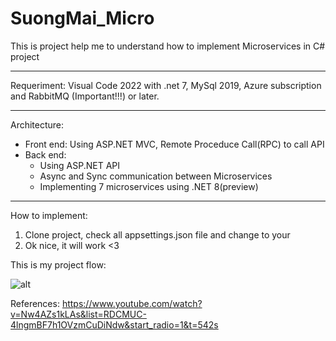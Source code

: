 # SuongMai_Micro

This is project help me to understand how to implement Microservices in C# project
********************
Requeriment: Visual Code 2022 with .net 7, MySql 2019, Azure subscription and RabbitMQ (Important!!!) or later.
********************
Architecture: 
- Front end: Using ASP.NET MVC, Remote Proceduce Call(RPC) to call API
- Back end:
  + Using ASP.NET API
  + Async and Sync communication between Microservices
  + Implementing 7 microservices using .NET 8(preview)
********************
How to implement:
  1. Clone project, check all appsettings.json file and change to your
  2. Ok nice, it will work <3

This is my project flow: 

![alt](https://scontent.fsgn5-11.fna.fbcdn.net/v/t1.15752-9/379630721_692106062405496_8409236234611633978_n.jpg?_nc_cat=110&ccb=1-7&_nc_sid=ae9488&_nc_ohc=fbdPi1CDzGIAX_rjXJv&_nc_ht=scontent.fsgn5-11.fna&oh=03_AdTl6ODZBmFLVyGIt-jughZ5fJm-ErBXGvL5FoJ2hQjlNw&oe=6535B0F2)


References: https://www.youtube.com/watch?v=Nw4AZs1kLAs&list=RDCMUC-4lngmBF7h1OVzmCuDiNdw&start_radio=1&t=542s
